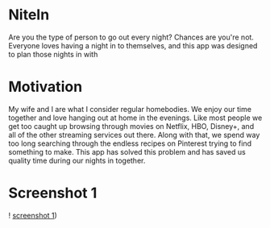 # NiteIn
Are you the type of person to go out every night? Chances are you're not. Everyone loves having a night in to themselves, and this app was designed to plan those nights in with

# Motivation
My wife and I are what I consider regular homebodies. We enjoy our time together and love hanging out at home in the evenings. Like most people we get too caught up browsing through movies on Netflix, HBO, Disney+, and all of the other streaming services out there. Along with that, we spend way too long searching through the endless recipes on Pinterest trying to find something to make. This app has solved this problem and has saved us quality time during our nights in together.

# Screenshot 1
! [screenshot 1](./public/nitein.png=250x250))